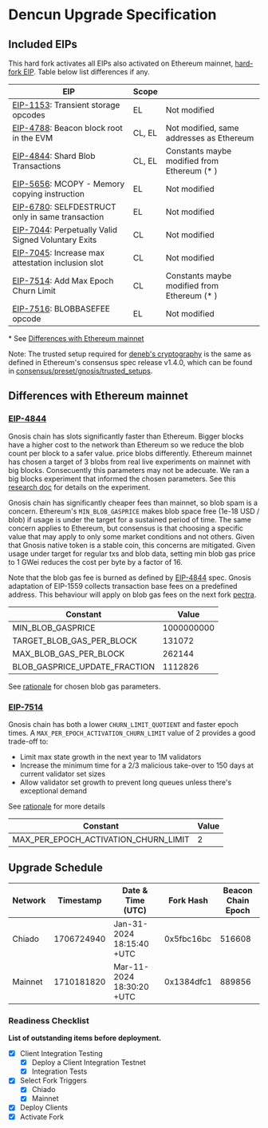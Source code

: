 # Dencun Upgrade Specification

## Included EIPs

This hard fork activates all EIPs also activated on Ethereum mainnet, [hard-fork EIP](https://eips.ethereum.org/EIPS/eip-7569).
Table below list differences if any.

| EIP | Scope |   |
| - | - | - |
| [EIP-1153](https://eips.ethereum.org/EIPS/eip-1153): Transient storage opcodes                | EL     | Not modified
| [EIP-4788](https://eips.ethereum.org/EIPS/eip-4788): Beacon block root in the EVM             | CL, EL | Not modified, same addresses as Ethereum
| [EIP-4844](https://eips.ethereum.org/EIPS/eip-4844): Shard Blob Transactions                  | CL, EL | Constants maybe modified from Ethereum (* )
| [EIP-5656](https://eips.ethereum.org/EIPS/eip-5656): MCOPY - Memory copying instruction       | EL     | Not modified
| [EIP-6780](https://eips.ethereum.org/EIPS/eip-6780): SELFDESTRUCT only in same transaction    | EL     | Not modified
| [EIP-7044](https://eips.ethereum.org/EIPS/eip-7044): Perpetually Valid Signed Voluntary Exits | CL     | Not modified
| [EIP-7045](https://eips.ethereum.org/EIPS/eip-7045): Increase max attestation inclusion slot  | CL     | Not modified
| [EIP-7514](https://eips.ethereum.org/EIPS/eip-7514): Add Max Epoch Churn Limit                | CL     | Constants maybe modified from Ethereum (* )
| [EIP-7516](https://eips.ethereum.org/EIPS/eip-7516): BLOBBASEFEE opcode                       | EL     | Not modified

\* See [Differences with Ethereum mainnet](#differences-with-ethereum-mainnet)

Note: The trusted setup required for [deneb's cryptography](https://github.com/ethereum/consensus-specs/blob/dev/specs/deneb/polynomial-commitments.md#trusted-setup) is the same as defined in Ethereum's consensus spec release v1.4.0, which can be found in [consensus/preset/gnosis/trusted_setups](./consensus/preset/gnosis/trusted_setups/trusted_setup_4096.json).

## Differences with Ethereum mainnet

### [EIP-4844](https://eips.ethereum.org/EIPS/eip-4844)

Gnosis chain has slots significantly faster than Ethereum. Bigger blocks have a higher cost to the network than Ethereum so we reduce the blob count per block to a safer value. price blobs differently. Ethereum mainnet has chosen a target of 3 blobs from real live experiments on mainnet with big blocks. Consecuently this parameters may not be adecuate. We ran a big blocks experiment that informed the chosen parameters. See this [research doc](../research/dencun/eip-4844.md) for details on the experiment.

Gnosis chain has significantly cheaper fees than mainnet, so blob spam is a concern. Ethereum's `MIN_BLOB_GASPRICE` makes blob space free (1e-18 USD / blob) if usage is under the target for a sustained period of time. The same concern applies to Ethereum, but consensus is that choosing a specific value that may apply to only some market conditions and not others. Given that Gnosis native token is a stable coin, this concerns are mitigated. Given usage under target for regular txs and blob data, setting min blob gas price to 1 GWei reduces the cost per byte by a factor of 16.

Note that the blob gas fee is burned as defined by [EIP-4844](https://eips.ethereum.org/EIPS/eip-4844) spec. Gnosis adaptation of EIP-1559 collects transaction base fees on a predefined address. This behaviour will apply on blob gas fees on the next fork [pectra](../pectra.md).

| Constant | Value |
| -------- | ----- |
| MIN_BLOB_GASPRICE | 1000000000 |
| TARGET_BLOB_GAS_PER_BLOCK | 131072 |
| MAX_BLOB_GAS_PER_BLOCK | 262144 |
| BLOB_GASPRICE_UPDATE_FRACTION | 1112826 |

See [rationale](../research/dencun/eip-4844.md) for chosen blob gas parameters.

### [EIP-7514](https://eips.ethereum.org/EIPS/eip-7514)

Gnosis chain has both a lower `CHURN_LIMIT_QUOTIENT` and faster epoch times. A `MAX_PER_EPOCH_ACTIVATION_CHURN_LIMIT` value of 2 provides a good trade-off to:
- Limit max state growth in the next year to 1M validators
- Increase the minimum time for a 2/3 malicious take-over to 150 days at current validator set sizes
- Allow validator set growth to prevent long queues unless there's exceptional demand

See [rationale](../research/dencun/eip-7514.md) for more details

| Constant | Value |
| -------- | ----- |
| MAX_PER_EPOCH_ACTIVATION_CHURN_LIMIT | 2 |

## Upgrade Schedule

| Network | Timestamp    | Date & Time (UTC)             | Fork Hash | Beacon Chain Epoch |
| ------- | ------------ | ----------------------------- | --------- | ------------------ |
| Chiado  | 1706724940 | Jan-31-2024 18:15:40 +UTC | 0x5fbc16bc | 516608           |
| Mainnet | 1710181820 | Mar-11-2024 18:30:20 +UTC | 0x1384dfc1 |     889856        |

### Readiness Checklist

**List of outstanding items before deployment.**

- [x] Client Integration Testing
  - [x] Deploy a Client Integration Testnet
  - [x] Integration Tests
- [x] Select Fork Triggers
  - [x] Chiado
  - [x] Mainnet
- [x] Deploy Clients
- [x] Activate Fork
